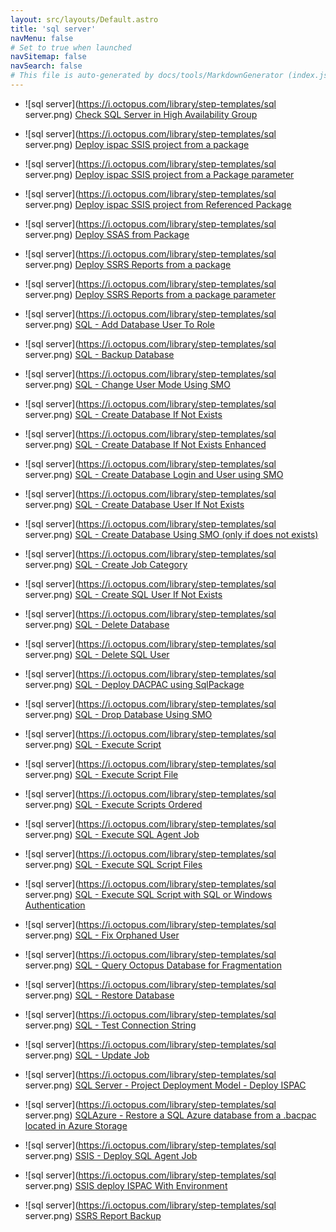 ```yaml
---
layout: src/layouts/Default.astro
title: 'sql server'
navMenu: false
# Set to true when launched
navSitemap: false
navSearch: false
# This file is auto-generated by docs/tools/MarkdownGenerator (index.js)
---
```


<ul>

<li>

![sql server](https://i.octopus.com/library/step-templates/sql server.png) [Check SQL Server in High Availability Group](/integrations/sql-server/check-sql-server-in-high-availability-group)

</li>
        
<li>

![sql server](https://i.octopus.com/library/step-templates/sql server.png) [Deploy ispac SSIS project from a package](/integrations/sql-server/deploy-ispac-ssis-project-from-a-package)

</li>
        
<li>

![sql server](https://i.octopus.com/library/step-templates/sql server.png) [Deploy ispac SSIS project from a Package parameter](/integrations/sql-server/deploy-ispac-ssis-project-from-a-package-parameter)

</li>
        
<li>

![sql server](https://i.octopus.com/library/step-templates/sql server.png) [Deploy ispac SSIS project from Referenced Package](/integrations/sql-server/deploy-ispac-ssis-project-from-referenced-package)

</li>
        
<li>

![sql server](https://i.octopus.com/library/step-templates/sql server.png) [Deploy SSAS from Package](/integrations/sql-server/deploy-ssas-from-package)

</li>
        
<li>

![sql server](https://i.octopus.com/library/step-templates/sql server.png) [Deploy SSRS Reports from a package](/integrations/sql-server/deploy-ssrs-reports-from-a-package)

</li>
        
<li>

![sql server](https://i.octopus.com/library/step-templates/sql server.png) [Deploy SSRS Reports from a package parameter](/integrations/sql-server/deploy-ssrs-reports-from-a-package-parameter)

</li>
        
<li>

![sql server](https://i.octopus.com/library/step-templates/sql server.png) [SQL - Add Database User To Role](/integrations/sql-server/sql-add-database-user-to-role)

</li>
        
<li>

![sql server](https://i.octopus.com/library/step-templates/sql server.png) [SQL - Backup Database](/integrations/sql-server/sql-backup-database)

</li>
        
<li>

![sql server](https://i.octopus.com/library/step-templates/sql server.png) [SQL - Change User Mode Using SMO](/integrations/sql-server/sql-change-user-mode-using-smo)

</li>
        
<li>

![sql server](https://i.octopus.com/library/step-templates/sql server.png) [SQL - Create Database If Not Exists](/integrations/sql-server/sql-create-database-if-not-exists)

</li>
        
<li>

![sql server](https://i.octopus.com/library/step-templates/sql server.png) [SQL - Create Database If Not Exists Enhanced](/integrations/sql-server/sql-create-database-if-not-exists-enhanced)

</li>
        
<li>

![sql server](https://i.octopus.com/library/step-templates/sql server.png) [SQL - Create Database Login and User using SMO](/integrations/sql-server/sql-create-database-login-and-user-using-smo)

</li>
        
<li>

![sql server](https://i.octopus.com/library/step-templates/sql server.png) [SQL - Create Database User If Not Exists](/integrations/sql-server/sql-create-database-user-if-not-exists)

</li>
        
<li>

![sql server](https://i.octopus.com/library/step-templates/sql server.png) [SQL - Create Database Using SMO (only if does not exists)](/integrations/sql-server/sql-create-database-using-smo-only-if-does-not-exists)

</li>
        
<li>

![sql server](https://i.octopus.com/library/step-templates/sql server.png) [SQL - Create Job Category](/integrations/sql-server/sql-create-job-category)

</li>
        
<li>

![sql server](https://i.octopus.com/library/step-templates/sql server.png) [SQL - Create SQL User If Not Exists](/integrations/sql-server/sql-create-sql-user-if-not-exists)

</li>
        
<li>

![sql server](https://i.octopus.com/library/step-templates/sql server.png) [SQL - Delete Database](/integrations/sql-server/sql-delete-database)

</li>
        
<li>

![sql server](https://i.octopus.com/library/step-templates/sql server.png) [SQL - Delete SQL User](/integrations/sql-server/sql-delete-sql-user)

</li>
        
<li>

![sql server](https://i.octopus.com/library/step-templates/sql server.png) [SQL - Deploy DACPAC using SqlPackage](/integrations/sql-server/sql-deploy-dacpac-using-sqlpackage)

</li>
        
<li>

![sql server](https://i.octopus.com/library/step-templates/sql server.png) [SQL - Drop Database Using SMO](/integrations/sql-server/sql-drop-database-using-smo)

</li>
        
<li>

![sql server](https://i.octopus.com/library/step-templates/sql server.png) [SQL - Execute Script](/integrations/sql-server/sql-execute-script)

</li>
        
<li>

![sql server](https://i.octopus.com/library/step-templates/sql server.png) [SQL - Execute Script File](/integrations/sql-server/sql-execute-script-file)

</li>
        
<li>

![sql server](https://i.octopus.com/library/step-templates/sql server.png) [SQL - Execute Scripts Ordered](/integrations/sql-server/sql-execute-scripts-ordered)

</li>
        
<li>

![sql server](https://i.octopus.com/library/step-templates/sql server.png) [SQL - Execute SQL Agent Job](/integrations/sql-server/sql-execute-sql-agent-job)

</li>
        
<li>

![sql server](https://i.octopus.com/library/step-templates/sql server.png) [SQL - Execute SQL Script Files](/integrations/sql-server/sql-execute-sql-script-files)

</li>
        
<li>

![sql server](https://i.octopus.com/library/step-templates/sql server.png) [SQL - Execute SQL Script with SQL or Windows Authentication](/integrations/sql-server/sql-execute-sql-script-with-sql-or-windows-authentication)

</li>
        
<li>

![sql server](https://i.octopus.com/library/step-templates/sql server.png) [SQL - Fix Orphaned User](/integrations/sql-server/sql-fix-orphaned-user)

</li>
        
<li>

![sql server](https://i.octopus.com/library/step-templates/sql server.png) [SQL - Query Octopus Database for Fragmentation](/integrations/sql-server/sql-query-octopus-database-for-fragmentation)

</li>
        
<li>

![sql server](https://i.octopus.com/library/step-templates/sql server.png) [SQL - Restore Database](/integrations/sql-server/sql-restore-database)

</li>
        
<li>

![sql server](https://i.octopus.com/library/step-templates/sql server.png) [SQL - Test Connection String](/integrations/sql-server/sql-test-connection-string)

</li>
        
<li>

![sql server](https://i.octopus.com/library/step-templates/sql server.png) [SQL - Update Job](/integrations/sql-server/sql-update-job)

</li>
        
<li>

![sql server](https://i.octopus.com/library/step-templates/sql server.png) [SQL Server - Project Deployment Model - Deploy ISPAC](/integrations/sql-server/sql-server-project-deployment-model-deploy-ispac)

</li>
        
<li>

![sql server](https://i.octopus.com/library/step-templates/sql server.png) [SQLAzure - Restore a SQL Azure database from a .bacpac located in Azure Storage](/integrations/sql-server/sqlazure-restore-a-sql-azure-database-from-a-.bacpac-located-in-azure-storage)

</li>
        
<li>

![sql server](https://i.octopus.com/library/step-templates/sql server.png) [SSIS - Deploy SQL Agent Job](/integrations/sql-server/ssis-deploy-sql-agent-job)

</li>
        
<li>

![sql server](https://i.octopus.com/library/step-templates/sql server.png) [SSIS deploy ISPAC With Environment](/integrations/sql-server/ssis-deploy-ispac-with-environment)

</li>
        
<li>

![sql server](https://i.octopus.com/library/step-templates/sql server.png) [SSRS Report Backup](/integrations/sql-server/ssrs-report-backup)

</li>
        
</ul>
